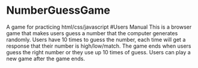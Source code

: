 # NumberGuessGame
A game for practicing html/css/javascript
#Users Manual
This is a browser game that makes users guess a number that the computer generates randomly.
Users have 10 times to guess the number, each time will get a response that their number is high/low/match.
The game ends when users guess the right number or they use up 10 times of guess.
Users can play a new game after the game ends.
